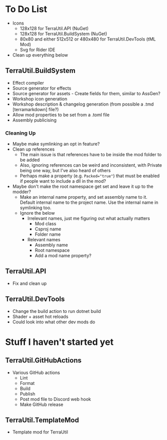 ﻿# To Do List
- Icons
  - 128x128 for TerraUtil.API (NuGet)
  - 128x128 for TerraUtil.BuildSystem (NuGet)
  - 80x80 and either 512x512 or 480x480 for TerraUtil.DevTools (tML Mod)
  - Svg for Rider IDE
- Clean up everything below

## TerraUtil.BuildSystem
- Effect compiler
- Source generator for effects
- Source generator for assets - Create fields for them, similar to AssGen?
- Workshop icon generation
- Workshop description & changelog generation (from possible a .tmd [terramarkdown] file?)
- Allow mod properties to be set from a .toml file
- Assembly publicising

### Cleaning Up
- Maybe make symlinking an opt in feature?
- Clean up references
  - The main issue is that references have to be inside the mod folder to be added
  - Also, ignoring references can be weird and inconsistent, with Private being one way, but I've also heard of others
  - Perhaps make a property (e.g. `Packed="true"`) that must be enabled if people want to include a dll in the mod?
- Maybe don't make the root namespace get set and leave it up to the modder?
  - Make an internal name property, and set assembly name to it. Default internal name to the project name. Use the internal name in symlinking too.
  - Ignore the below
    - Irrelevant names, just me figuring out what actually matters
      - Mod class
      - Csproj name
      - Folder name
    - Relevant names
      - Assembly name
      - Root namespace
      - Add a mod name property?

## TerraUtil.API
- Fix and clean up

## TerraUtil.DevTools
- Change the build action to run dotnet build
- Shader + asset hot reloads
- Could look into what other dev mods do

# Stuff I haven't started yet

## TerraUtil.GitHubActions
- Various GitHub actions
  - Lint
  - Format
  - Build
  - Publish
  - Post mod file to Discord web hook
  - Make GitHub release

## TerraUtil.TemplateMod
- Template mod for TerraUtil
